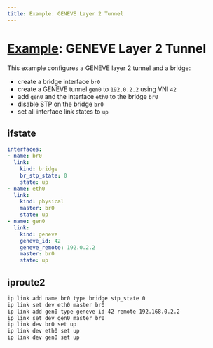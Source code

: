```yaml
---
title: Example: GENEVE Layer 2 Tunnel
---
```


# [Example](../examples.md): GENEVE Layer 2 Tunnel

This example configures a GENEVE layer 2 tunnel and a bridge:
- create a bridge interface `br0`
- create a GENEVE tunnel `gen0` to `192.0.2.2` using VNI `42`
- add `gen0` and the interface `eth0` to the bridge `br0`
- disable STP on the bridge `br0`
- set all interface link states to `up`


## ifstate

```yaml
interfaces:
- name: br0
  link:
    kind: bridge
    br_stp_state: 0
    state: up
- name: eth0
  link:
    kind: physical
    master: br0
    state: up
- name: gen0
  link:
    kind: geneve
    geneve_id: 42
    geneve_remote: 192.0.2.2
    master: br0
    state: up
```


## iproute2

```bash
ip link add name br0 type bridge stp_state 0
ip link set dev eth0 master br0
ip link add gen0 type geneve id 42 remote 192.168.0.2.2
ip link set dev gen0 master br0
ip link dev br0 set up
ip link dev eth0 set up
ip link dev gen0 set up
```
